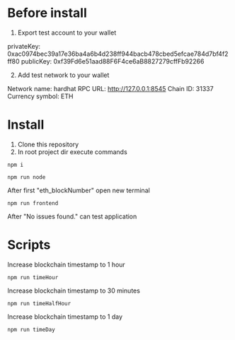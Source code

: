# Before install

1. Export test account to your wallet

privateKey: 0xac0974bec39a17e36ba4a6b4d238ff944bacb478cbed5efcae784d7bf4f2ff80
publicKey: 0xf39Fd6e51aad88F6F4ce6aB8827279cffFb92266

2. Add test network to your wallet

Network name: hardhat
RPC URL: http://127.0.0.1:8545
Chain ID: 31337
Currency symbol: ETH

# Install

1. Clone this repository
2. In root project dir execute commands

```shell
npm i
```

```shell
npm run node
```

After first "eth_blockNumber" open new terminal

```shell
npm run frontend
```

After "No issues found." can test application

# Scripts

Increase blockchain timestamp to 1 hour

```shell
npm run timeHour
```

Increase blockchain timestamp to 30 minutes

```shell
npm run timeHalfHour
```

Increase blockchain timestamp to 1 day

```shell
npm run timeDay
```